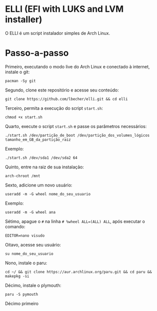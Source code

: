 # ELLI (EFI with LUKS and LVM installer)
O ELLI é um script instalador simples de Arch Linux.

# Passo-a-passo
Primeiro, executando o modo live do Arch Linux e conectado à internet, instale o git:
```
pacman -Sy git
```
Segundo, clone este repositório e acesse seu conteúdo:
```
git clone https://github.com/lbecher/elli.git && cd elli
```
Terceiro, permita a execução do script `start.sh`:
```
chmod +x start.sh
```
Quarto, execute o script `start.sh` e passe os parâmetros necessários:
```
./start.sh /dev/partição_de_boot /dev/partição_dos_volumes_lógicos tamanho_em_GB_da_partição_raiz
```
Exemplo:
```
./start.sh /dev/sda1 /dev/sda2 64
```
Quinto, entre na raiz de sua instalação:
```
arch-chroot /mnt
```
Sexto, adicione um novo usuário:
```
useradd -m -G wheel nome_do_seu_usuario
```
Exemplo:
```
useradd -m -G wheel ana
```
Sétimo, apague o `#` na linha `# %wheel ALL=(ALL) ALL`, após executar o comando:
```
EDITOR=nano visudo
```
Oitavo, acesse seu usuário:
```
su nome_do_seu_usuario
```
Nono, instale o paru:
```
cd ~/ && git clone https://aur.archlinux.org/paru.git && cd paru && makepkg -si
```
Décimo, instale o plymouth:
```
paru -S pymouth
```
Décimo primeiro
